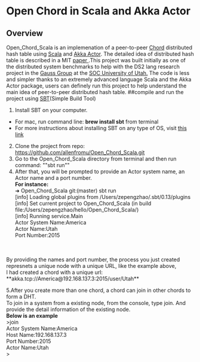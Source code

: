 # Open Chord in Scala and Akka Actor
## Overview
<prev>Open_Chord_Scala is an implemenation of a peer-to-peer <a href="http://open-chord.sourceforge.net" target="_blank">Chord</a> distributed hash table using <a href="http://www.scala-lang.org" target="_blank">Scala</a> and <a href="http://akka.io" target="_blank">Akka Actor</a>. The detailed idea of distributed hash table is described in a MIT <a href="http://pdos.csail.mit.edu/papers/chord:sigcomm01/chord_sigcomm.pdf" target="_blank"> paper </a>.This project was built initially as one of the distributed system benchmarks to help with the DS2 lang research project in the <a href="http://formalverification.cs.utah.edu" target="_blank">Gauss Group</a> at the <a href="http://www.cs.utah.edu" target="_blank">SOC University of Utah.</a> The code is less and simpler thanks to an extremely advanced language Scala and the Akka Actor package, users can definely run this project to help understand the main idea of peer-to-peer distributed hash table.</prev>
##compile and run the project using <a href="http://www.scala-sbt.org" target="_blank">SBT</a>(Simple Build Tool)
1. Install SBT on your computer.
  * For mac, run command line: **brew install sbt** from terminal
  * For more instructions about installing SBT on any type of OS, visit <a href="http://www.scala-sbt.org/release/tutorial/Setup.html" target="_blank">this link</a>
2. Clone the project from repo: https://github.com/allenfromu/Open_Chord_Scala.git
3. Go to the Open_Chord_Scala directory from terminal and then run command: ""sbt run""
4. After that, you will be prompted to provide an Actor system name, an Actor name and a port number.
  <br> **For instance:**
  <br> ➜  Open_Chord_Scala git:(master) sbt run
  <br> [info] Loading global plugins from /Users/zepengzhao/.sbt/0.13/plugins
  <br> [info] Set current project to Open_Chord_Scala (in build file:/Users/zepengzhao/hello/Open_Chord_Scala/)
  <br> [info] Running service.Main 
  <br> Actor System Name:America 
  <br> Actor Name:Utah
  <br> Port Number:2015
  <br>
  <br>By providing the names and port number, the process you just created represnets a unique node with a unique URL, like the example above, 
 <br>I had created a chord with a unique url: **akka.tcp://America@192.168.137.3:2015/user/Utah**

5.After you create more than one chord, a chord can join in other chords to form a DHT. 
 <br>To join in a system from a existing node, from the console, type join. And provide the detail information of the existing node.
 <br>**Below is an example**
 <br> >join
 <br>  Actor System Name:America
 <br>  Host Name:192.168.137.3
 <br>  Port Number:2015
 <br>  Actor Name:Utah
 <br>>

  

